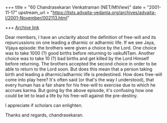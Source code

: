+++
title = "60 Chandrasekaran Venkatraman (NET/MtView)"
date = "2001-11-17"
upstream_url = "https://lists.advaita-vedanta.org/archives/advaita-l/2001-November/002113.html"

+++
[Archive link](https://lists.advaita-vedanta.org/archives/advaita-l/2001-November/002113.html)

Dear members,
    I have an unclarity about the definition of free-will and 
its repurcussions on one leading a dharmic or adharmic life.
    If we see Jaya, Vijaya episode: the brothers were given a 
choice by the Lord. One choice was to take 1000 (?) good births 
before returning to vaikuNTam. Another choice was to take 10 (?) 
bad births and get killed by the Lord Himself before returning. 
The brothers accepted the second choice in order to be able to 
return to the Lord soon.
   But does this mean that a person taking birth and leading a 
dharmic/adharmic life is predestined. How does free-will come 
into play here?
   It's often said (or that's the way I understood), that every 
human has a fair share for his free-will to exercise due to which 
he accrues karma. But going by the above episode, it's confusing 
how one could be let to lead a life by his free-will against the 
pre-destiny.

   I appreciate if scholars can enlighten.

   Thanks and regards,
   chandrasekaran.

